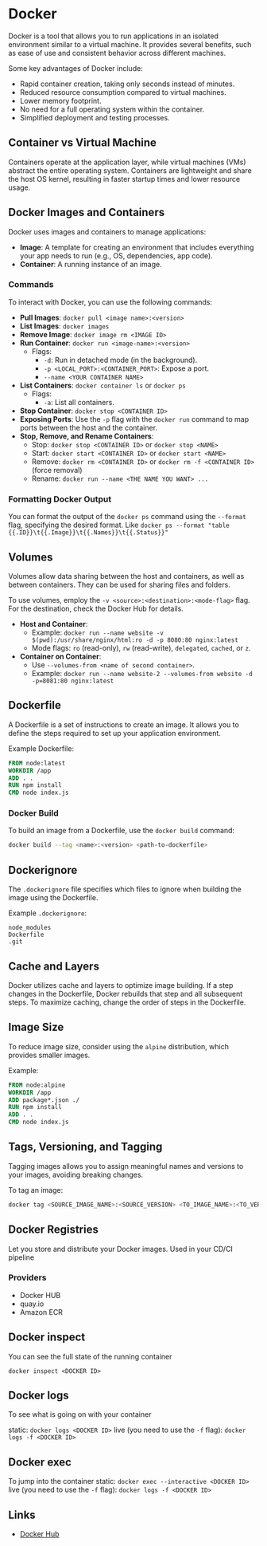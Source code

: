 # Docker

Docker is a tool that allows you to run applications in an isolated environment similar to a virtual machine. It provides several benefits, such as ease of use and consistent behavior across different machines.

Some key advantages of Docker include:

- Rapid container creation, taking only seconds instead of minutes.
- Reduced resource consumption compared to virtual machines.
- Lower memory footprint.
- No need for a full operating system within the container.
- Simplified deployment and testing processes.

## Container vs Virtual Machine

Containers operate at the application layer, while virtual machines (VMs) abstract the entire operating system. Containers are lightweight and share the host OS kernel, resulting in faster startup times and lower resource usage.

## Docker Images and Containers

Docker uses images and containers to manage applications:

- **Image**: A template for creating an environment that includes everything your app needs to run (e.g., OS, dependencies, app code).
- **Container**: A running instance of an image.

### Commands

To interact with Docker, you can use the following commands:

- **Pull Images**: `docker pull <image name>:<version>`
- **List Images**: `docker images`
- **Remove Image**: `docker image rm <IMAGE ID>`
- **Run Container**: `docker run <image-name>:<version>`
  - Flags:
    - `-d`: Run in detached mode (in the background).
    - `-p <LOCAL_PORT>:<CONTAINER_PORT>`: Expose a port.
    - `--name <YOUR CONTAINER NAME>`
- **List Containers**: `docker container ls` or `docker ps`
  - Flags:
    - `-a`: List all containers.
- **Stop Container**: `docker stop <CONTAINER ID>`
- **Exposing Ports**: Use the `-p` flag with the `docker run` command to map ports between the host and the container.
- **Stop, Remove, and Rename Containers**:
  - Stop: `docker stop <CONTAINER ID>` or `docker stop <NAME>`
  - Start: `docker start <CONTAINER ID>` or `docker start <NAME>`
  - Remove: `docker rm <CONTAINER ID>` or `docker rm -f <CONTAINER ID>` (force removal)
  - Rename: `docker run --name <THE NAME YOU WANT> ...`

### Formatting Docker Output

You can format the output of the `docker ps` command using the `--format` flag, specifying the desired format.
Like `docker ps --format "table {{.ID}}\t{{.Image}}\t{{.Names}}\t{{.Status}}"`

## Volumes

Volumes allow data sharing between the host and containers, as well as between containers. They can be used for sharing files and folders.

To use volumes, employ the `-v <source>:<destination>:<mode-flag>` flag. For the destination, check the Docker Hub for details.

- **Host and Container**: 
  - Example: `docker run --name website -v $(pwd):/usr/share/nginx/html:ro -d -p 8080:80 nginx:latest`
  - Mode flags: `ro` (read-only), `rw` (read-write), `delegated`, `cached`, or `z`.
- **Container on Container**: 
  - Use `--volumes-from <name of second container>`.
  - Example: `docker run --name website-2 --volumes-from website -d -p=8081:80 nginx:latest`

## Dockerfile

A Dockerfile is a set of instructions to create an image. It allows you to define the steps required to set up your application environment.

Example Dockerfile:
```Dockerfile
FROM node:latest
WORKDIR /app
ADD . .
RUN npm install
CMD node index.js
```

### Docker Build

To build an image from a Dockerfile, use the `docker build` command:
```bash
docker build --tag <name>:<version> <path-to-dockerfile>
```

## Dockerignore

The `.dockerignore` file specifies which files to ignore when building the image using the Dockerfile.

Example `.dockerignore`:
```
node_modules
Dockerfile
.git
```

## Cache and Layers

Docker utilizes cache and layers to optimize image building. If a step changes in the Dockerfile, Docker rebuilds that step and all subsequent steps. To maximize caching, change the order of steps in the Dockerfile.

## Image Size

To reduce image size, consider using the `alpine` distribution, which provides smaller images.

Example:
```Dockerfile
FROM node:alpine
WORKDIR /app
ADD package*.json ./
RUN npm install
ADD . .
CMD node index.js
```

## Tags, Versioning, and Tagging

Tagging images allows you to assign meaningful names and versions to your images, avoiding breaking changes.

To tag an image:
```bash
docker tag <SOURCE_IMAGE_NAME>:<SOURCE_VERSION> <TO_IMAGE_NAME>:<TO_VERSION>
```

## Docker Registries
Let you store and distribute your Docker images.
Used in your CD/CI pipeline


### Providers
* Docker HUB
* quay.io
* Amazon ECR

## Docker inspect
You can see the full state of the running container

`docker inspect <DOCKER ID>`

## Docker logs
To see what is going on with your container

static: `docker logs <DOCKER ID>`
live (you need to use the `-f` flag): `docker logs -f <DOCKER ID>`

## Docker exec
To jump into the container 
static: `docker exec --interactive <DOCKER ID>`
live (you need to use the `-f` flag): `docker logs -f <DOCKER ID>`

## Links

- [Docker Hub](https://hub.docker.com)


